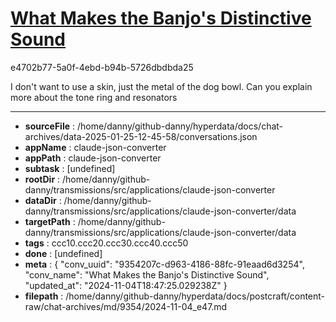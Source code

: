 # [What Makes the Banjo's Distinctive Sound](https://claude.ai/chat/9354207c-d963-4186-88fc-91eaad6d3254)

e4702b77-5a0f-4ebd-b94b-5726dbdbda25

I don't want to use a skin, just the metal of the dog bowl. Can you explain more about the tone ring and resonators

---

* **sourceFile** : /home/danny/github-danny/hyperdata/docs/chat-archives/data-2025-01-25-12-45-58/conversations.json
* **appName** : claude-json-converter
* **appPath** : claude-json-converter
* **subtask** : [undefined]
* **rootDir** : /home/danny/github-danny/transmissions/src/applications/claude-json-converter
* **dataDir** : /home/danny/github-danny/transmissions/src/applications/claude-json-converter/data
* **targetPath** : /home/danny/github-danny/transmissions/src/applications/claude-json-converter/data
* **tags** : ccc10.ccc20.ccc30.ccc40.ccc50
* **done** : [undefined]
* **meta** : {
  "conv_uuid": "9354207c-d963-4186-88fc-91eaad6d3254",
  "conv_name": "What Makes the Banjo's Distinctive Sound",
  "updated_at": "2024-11-04T18:47:25.029238Z"
}
* **filepath** : /home/danny/github-danny/hyperdata/docs/postcraft/content-raw/chat-archives/md/9354/2024-11-04_e47.md